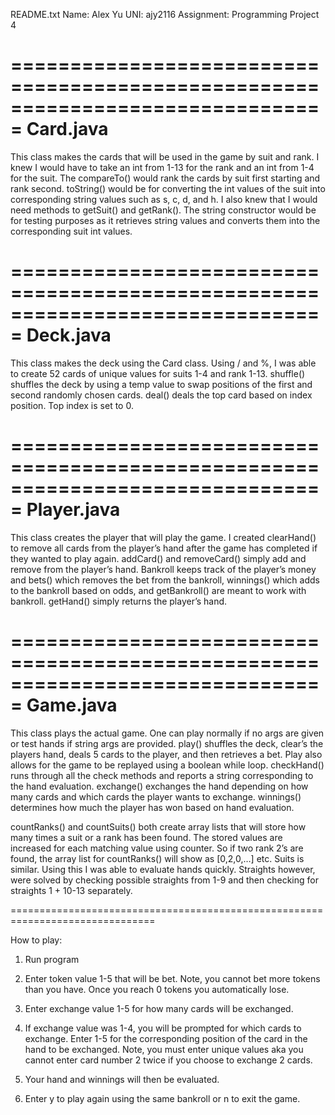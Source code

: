 README.txt
Name: Alex Yu
UNI: ajy2116
Assignment: Programming Project 4

===============================================================================
Card.java
===============================================================================

This class makes the cards that will be used in the game by suit and rank. I knew I would have to take an int from 1-13 for the rank and an int from 1-4 for the suit. The compareTo() would rank the cards by suit first starting and rank second. toString() would be for converting the int values of the suit into corresponding string values such as s, c, d, and h. I also knew that I would need methods to getSuit() and getRank(). The string constructor would be for testing purposes as it retrieves string values and converts them into the corresponding suit int values.  
 
===============================================================================
Deck.java
===============================================================================

This class makes the deck using the Card class. Using / and %, I was able to create 52 cards of unique values for suits 1-4 and rank 1-13. shuffle() shuffles the deck by using a temp value to swap positions of the first and second randomly chosen cards. deal() deals the top card based on index position. Top index is set to 0.

===============================================================================
Player.java
===============================================================================

This class creates the player that will play the game. I created clearHand() to remove all cards from the player’s hand after the game has completed if they wanted to play again. addCard() and removeCard() simply add and remove from the player’s hand. Bankroll keeps track of the player’s money and bets() which removes the bet from the bankroll, winnings() which adds to the bankroll based on odds, and getBankroll() are meant to work with bankroll. getHand() simply returns the player’s hand. 

===============================================================================
Game.java
===============================================================================

This class plays the actual game. One can play normally if no args are given or test hands if string args are provided. play() shuffles the deck, clear’s the players hand, deals 5 cards to the player, and then retrieves a bet. Play also allows for the game to be replayed using a boolean while loop. checkHand() runs through all the check methods and reports a string corresponding to the hand evaluation. exchange() exchanges the hand depending on how many cards and which cards the player wants to exchange. winnings() determines how much the player has won based on hand evaluation.

countRanks() and countSuits() both create array lists that will store how many times a suit or a rank has been found. The stored values are increased for each matching value using counter. So if two rank 2’s are found, the array list for countRanks() will show as [0,2,0,…] etc. Suits is similar. Using this I was able to evaluate hands quickly. Straights however, were solved by checking possible straights from 1-9 and then checking for straights 1 + 10-13 separately. 

===============================================================================

How to play: 
1) Run program

2) Enter token value 1-5 that will be bet. Note, you cannot bet more tokens than you have. Once you reach 0 tokens you automatically lose.

3) Enter exchange value 1-5 for how many cards will be exchanged.

4) If exchange value was 1-4, you will be prompted for which cards to exchange. Enter 1-5 for the corresponding position of the card in the hand to be exchanged. Note, you must enter unique values aka you cannot enter card number 2 twice if you choose to exchange 2 cards.  

5) Your hand and winnings will then be evaluated.

6) Enter y to play again using the same bankroll or n to exit the game.
